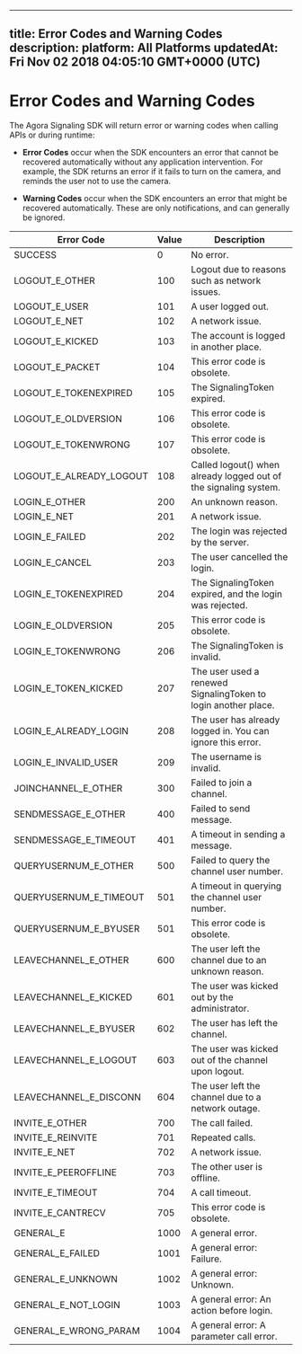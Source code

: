 
---
title: Error Codes and Warning Codes
description: 
platform: All Platforms
updatedAt: Fri Nov 02 2018 04:05:10 GMT+0000 (UTC)
---
# Error Codes and Warning Codes
The Agora Signaling SDK will return error or warning codes when calling APIs or during runtime:

-   **Error Codes** occur when the SDK encounters an error that cannot be recovered automatically without any application intervention. For example, the SDK returns an error if it fails to turn on the camera, and reminds the user not to use the camera.

-   **Warning Codes** occur when the SDK encounters an error that might be recovered automatically. These are only notifications, and can generally be ignored.


<table>
<colgroup>
<col/>
<col/>
<col/>
</colgroup>
<thead>
<tr><th>Error Code</th>
<th>Value</th>
<th>Description</th>
</tr>
</thead>
<tbody>
<tr><td>SUCCESS</td>
<td>0</td>
<td>No error.</td>
</tr>
<tr><td>LOGOUT_E_OTHER</td>
<td>100</td>
<td>Logout due to reasons such as network issues.</td>
</tr>
<tr><td>LOGOUT_E_USER</td>
<td>101</td>
<td>A user logged out.</td>
</tr>
<tr><td>LOGOUT_E_NET</td>
<td>102</td>
<td>A network issue.</td>
</tr>
<tr><td>LOGOUT_E_KICKED</td>
<td>103</td>
<td>The account is logged in another place.</td>
</tr>
<tr><td>LOGOUT_E_PACKET</td>
<td>104</td>
<td>This error code is obsolete.</td>
</tr>
<tr><td>LOGOUT_E_TOKENEXPIRED</td>
<td>105</td>
<td>The SignalingToken expired.</td>
</tr>
<tr><td>LOGOUT_E_OLDVERSION</td>
<td>106</td>
<td>This error code is obsolete.</td>
</tr>
<tr><td>LOGOUT_E_TOKENWRONG</td>
<td>107</td>
<td>This error code is obsolete.</td>
</tr>
<tr><td>LOGOUT_E_ALREADY_LOGOUT</td>
<td>108</td>
<td>Called logout() when already logged out of the signaling system.</td>
</tr>
<tr><td>LOGIN_E_OTHER</td>
<td>200</td>
<td>An unknown reason.</td>
</tr>
<tr><td>LOGIN_E_NET</td>
<td>201</td>
<td>A network issue.</td>
</tr>
<tr><td>LOGIN_E_FAILED</td>
<td>202</td>
<td>The login was rejected by the server.</td>
</tr>
<tr><td>LOGIN_E_CANCEL</td>
<td>203</td>
<td>The user cancelled the login.</td>
</tr>
<tr><td>LOGIN_E_TOKENEXPIRED</td>
<td>204</td>
<td>The SignalingToken expired, and the login was rejected.</td>
</tr>
<tr><td>LOGIN_E_OLDVERSION</td>
<td>205</td>
<td>This error code is obsolete.</td>
</tr>
<tr><td>LOGIN_E_TOKENWRONG</td>
<td>206</td>
<td>The SignalingToken is invalid.</td>
</tr>
<tr><td>LOGIN_E_TOKEN_KICKED</td>
<td>207</td>
<td>The user used a renewed SignalingToken to login another place.</td>
</tr>
<tr><td>LOGIN_E_ALREADY_LOGIN</td>
<td>208</td>
<td>The user has already logged in. You can ignore this error.</td>
</tr>
<tr><td>LOGIN_E_INVALID_USER</td>
<td>209</td>
<td>The username is invalid.</td>
</tr>
<tr><td>JOINCHANNEL_E_OTHER</td>
<td>300</td>
<td>Failed to join a channel.</td>
</tr>
<tr><td>SENDMESSAGE_E_OTHER</td>
<td>400</td>
<td>Failed to send message.</td>
</tr>
<tr><td>SENDMESSAGE_E_TIMEOUT</td>
<td>401</td>
<td>A timeout in sending a message.</td>
</tr>
<tr><td>QUERYUSERNUM_E_OTHER</td>
<td>500</td>
<td>Failed to query the channel user number.</td>
</tr>
<tr><td>QUERYUSERNUM_E_TIMEOUT</td>
<td>501</td>
<td>A timeout in querying the channel user number.</td>
</tr>
<tr><td>QUERYUSERNUM_E_BYUSER</td>
<td>501</td>
<td>This error code is obsolete.</td>
</tr>
<tr><td>LEAVECHANNEL_E_OTHER</td>
<td>600</td>
<td>The user left the channel due to an unknown reason.</td>
</tr>
<tr><td>LEAVECHANNEL_E_KICKED</td>
<td>601</td>
<td>The user was kicked out by the administrator.</td>
</tr>
<tr><td>LEAVECHANNEL_E_BYUSER</td>
<td>602</td>
<td>The user has left the channel.</td>
</tr>
<tr><td>LEAVECHANNEL_E_LOGOUT</td>
<td>603</td>
<td>The user was kicked out of the channel upon logout.</td>
</tr>
<tr><td>LEAVECHANNEL_E_DISCONN</td>
<td>604</td>
<td>The user left the channel due to a network outage.</td>
</tr>
<tr><td>INVITE_E_OTHER</td>
<td>700</td>
<td>The call failed.</td>
</tr>
<tr><td>INVITE_E_REINVITE</td>
<td>701</td>
<td>Repeated calls.</td>
</tr>
<tr><td>INVITE_E_NET</td>
<td>702</td>
<td>A network issue.</td>
</tr>
<tr><td>INVITE_E_PEEROFFLINE</td>
<td>703</td>
<td>The other user is offline.</td>
</tr>
<tr><td>INVITE_E_TIMEOUT</td>
<td>704</td>
<td>A call timeout.</td>
</tr>
<tr><td>INVITE_E_CANTRECV</td>
<td>705</td>
<td>This error code is obsolete.</td>
</tr>
<tr><td>GENERAL_E</td>
<td>1000</td>
<td>A general error.</td>
</tr>
<tr><td>GENERAL_E_FAILED</td>
<td>1001</td>
<td>A general error: Failure.</td>
</tr>
<tr><td>GENERAL_E_UNKNOWN</td>
<td>1002</td>
<td>A general error: Unknown.</td>
</tr>
<tr><td>GENERAL_E_NOT_LOGIN</td>
<td>1003</td>
<td>A general error: An action before login.</td>
</tr>
<tr><td>GENERAL_E_WRONG_PARAM</td>
<td>1004</td>
<td>A general error: A parameter call error.</td>
</tr>
</tbody>
</table>




